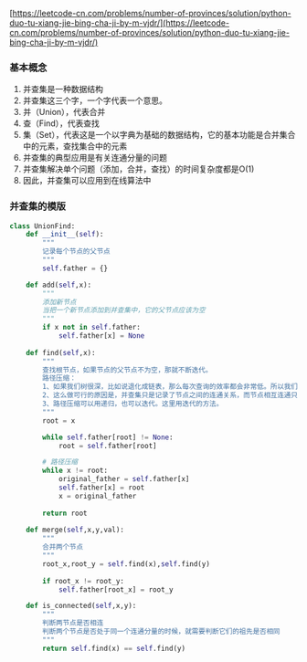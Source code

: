 [https://leetcode-cn.com/problems/number-of-provinces/solution/python-duo-tu-xiang-jie-bing-cha-ji-by-m-vjdr/](https://leetcode-cn.com/problems/number-of-provinces/solution/python-duo-tu-xiang-jie-bing-cha-ji-by-m-vjdr/)

### 基本概念

1. 并查集是一种数据结构
2. 并查集这三个字，一个字代表一个意思。
3. 并（Union），代表合并
4. 查（Find），代表查找
5. 集（Set），代表这是一个以字典为基础的数据结构，它的基本功能是合并集合中的元素，查找集合中的元素
6. 并查集的典型应用是有关连通分量的问题
7. 并查集解决单个问题（添加，合并，查找）的时间复杂度都是O(1)
8. 因此，并查集可以应用到在线算法中
### 并查集的模版

```python
class UnionFind:
    def __init__(self):
        """
        记录每个节点的父节点
        """
        self.father = {}

    def add(self,x):
        """
        添加新节点
        当把一个新节点添加到并查集中，它的父节点应该为空
        """
        if x not in self.father:
            self.father[x] = None
    
    def find(self,x):
        """
        查找根节点，如果节点的父节点不为空，那就不断迭代。
        路径压缩：
        1、如果我们树很深，比如说退化成链表，那么每次查询的效率都会非常低。所以我们要做一下路径压缩。也就是把树的深度固定为二。
        2、这么做可行的原因是，并查集只是记录了节点之间的连通关系，而节点相互连通只需要有一个相同的祖先就可以了。
        3、路径压缩可以用递归，也可以迭代。这里用迭代的方法。
        """
        root = x

        while self.father[root] != None:
            root = self.father[root]

        # 路径压缩
        while x != root:
            original_father = self.father[x]
            self.father[x] = root
            x = original_father
         
        return root
    
    def merge(self,x,y,val):
        """
        合并两个节点
        """
        root_x,root_y = self.find(x),self.find(y)
        
        if root_x != root_y:
            self.father[root_x] = root_y

    def is_connected(self,x,y):
        """
        判断两节点是否相连
        判断两个节点是否处于同一个连通分量的时候，就需要判断它们的祖先是否相同
        """
        return self.find(x) == self.find(y)
    



```

